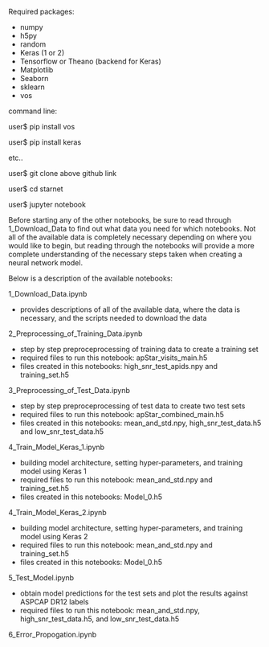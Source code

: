 Required packages:
- numpy
- h5py
- random
- Keras (1 or 2)
- Tensorflow or Theano (backend for Keras)
- Matplotlib 
- Seaborn
- sklearn
- vos

command line:

  user$ pip install vos

  user$ pip install keras

  etc..

  user$ git clone above github link

  user$ cd starnet
  
  user$ jupyter notebook

Before starting any of the other notebooks, be sure to read through 1_Download_Data to find out what data you need for which notebooks. Not all of the available data is completely necessary depending on where you would like to begin, but reading through the notebooks will provide a more complete understanding of the necessary steps taken when creating a neural network model.

Below is a description of the available notebooks:

1_Download_Data.ipynb
- provides descriptions of all of the available data, where the data is necessary, and the scripts needed to download the data

2_Preprocessing_of_Training_Data.ipynb
- step by step preproceprocessing of training data to create a training set
- required files to run this notebook: apStar_visits_main.h5
- files created in this notebooks: high_snr_test_apids.npy and training_set.h5

3_Preprocessing_of_Test_Data.ipynb
- step by step preproceprocessing of test data to create two test sets
- required files to run this notebook: apStar_combined_main.h5
- files created in this notebooks: mean_and_std.npy, high_snr_test_data.h5 and low_snr_test_data.h5

4_Train_Model_Keras_1.ipynb
- building model architecture, setting hyper-parameters, and training model using Keras 1
- required files to run this notebook: mean_and_std.npy and training_set.h5
- files created in this notebooks: Model_0.h5

4_Train_Model_Keras_2.ipynb
- building model architecture, setting hyper-parameters, and training model using Keras 2
- required files to run this notebook: mean_and_std.npy and training_set.h5
- files created in this notebooks: Model_0.h5

5_Test_Model.ipynb
- obtain model predictions for the test sets and plot the results against ASPCAP DR12 labels
- required files to run this notebook: mean_and_std.npy, high_snr_test_data.h5, and low_snr_test_data.h5

6_Error_Propogation.ipynb

